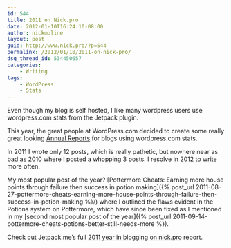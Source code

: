 ```yaml
---
id: 544
title: 2011 on Nick.pro
date: 2012-01-10T16:24:10-08:00
author: nickmoline
layout: post
guid: http://www.nick.pro/?p=544
permalink: /2012/01/10/2011-on-nick-pro/
dsq_thread_id: 534450657
categories:
    - Writing
tags:
    - WordPress
    - Stats
---
```

Even though my blog is self hosted, I like many wordpress users use wordpress.com stats from the Jetpack plugin.

This year, the great people at WordPress.com decided to create some really great looking <a href="http://jetpack.me/annual-report/1079684/2011/" target="_blank">Annual Reports</a> for blogs using wordpress.com stats.

<!--more-->

<amp-img  src="{{ site.baseurl }}/wp-content/uploads/sites/4/2012/01/Fireworks.jpg" alt="Happy New Year" title="Happy New Year" width="260" height="260" layout="intrinsic" lightbox></amp-img>

In 2011 I wrote only 12 posts, which is really pathetic, but nowhere near as bad as 2010 where I posted a whopping 3 posts. I resolve in 2012 to write more often.

My most popular post of the year? [Pottermore Cheats: Earning more house points through failure then success in potion making]({% post_url 2011-08-27-pottermore-cheats-earning-more-house-points-through-failure-then-success-in-potion-making %}/) where I outlined the flaws evident in the Potions system on Pottermore, which have since been fixed as I mentioned in my [second most popular post of the year]({% post_url 2011-09-14-pottermore-cheats-potions-better-still-needs-more %}).

Check out Jetpack.me&#8217;s full <a href="http://jetpack.me/annual-report/1079684/2011/" target="_blank">2011 year in blogging on nick.pro</a> report.